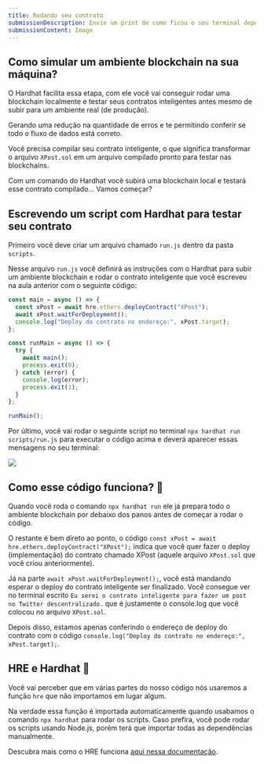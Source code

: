 ```yaml
---
title: Rodando seu contrato
submissionDescription: Envie um print de como ficou o seu terminal depois de ter rodado o script 'npx hardhat run scripts/run.js'
submissionContent: Image
---
```


## Como simular um ambiente blockchain na sua máquina?

O Hardhat facilita essa etapa, com ele você vai conseguir rodar uma blockchain localmente e testar seus contratos inteligentes antes mesmo de subir para um ambiente real (de produção).

Gerando uma redução na quantidade de erros e te permitindo conferir se todo o fluxo de dados está correto.

Você precisa compilar seu contrato inteligente, o que significa transformar o arquivo `XPost.sol` em um arquivo compilado pronto para testar nas blockchains.

Com um comando do Hardhat você subirá uma blockchain local e testará esse contrato compilado... Vamos começar?

## Escrevendo um script com Hardhat para testar seu contrato

Primeiro você deve criar um arquivo chamado `run.js` dentro da pasta `scripts`.

Nesse arquivo `run.js` você definirá as instruções com o Hardhat para subir um ambiente blockchain e rodar o contrato inteligente que você escreveu na aula anterior com o seguinte código:

```js
const main = async () => {
  const xPost = await hre.ethers.deployContract("XPost");
  await xPost.waitForDeployment();
  console.log("Deploy do contrato no endereço:", xPost.target);
};

const runMain = async () => {
  try {
    await main();
    process.exit(0);
  } catch (error) {
    console.log(error);
    process.exit(1);
  }
};

runMain();
```

Por último, você vai rodar o seguinte script no terminal `npx hardhat run scripts/run.js` para executar o código acima e deverá aparecer essas mensagens no seu terminal:

![](https://raw.githubusercontent.com/menthorlabs/courses/main/images/2023-08-27-13-25-50.png)

## Como esse código funciona? 🤔

Quando você roda o comando `npx hardhat run` ele já prepara todo o ambiente blockchain por debaixo dos panos antes de começar a rodar o código.

O restante é bem direto ao ponto, o código `const xPost = await hre.ethers.deployContract("XPost");` indica que você quer fazer o deploy (implementação) do contrato chamado XPost (aquele arquivo `XPost.sol` que você criou anteriormente).

Já na parte `await xPost.waitForDeployment();`, você está mandando esperar o deploy do contrato inteligente ser finalizado. Você consegue ver no terminal escrito `Eu serei o contrato inteligente para fazer um post no Twitter descentralizado.` que é justamente o console.log que você colocou no arquivo `XPost.sol`.

Depois disso, estamos apenas conferindo o endereço de deploy do contrato com o código `console.log("Deploy do contrato no endereço:", xPost.target);`.

## HRE e Hardhat 🎩

Você vai perceber que em várias partes do nosso código nós usaremos a função `hre` que não importamos em lugar algum. 

Na verdade essa função é importada automaticamente quando usabamos o comando `npx hardhat` para rodar os scripts. Caso prefira, você pode rodar os scripts usando Node.js, porém terá que importar todas as dependências manualmente.

Descubra mais como o HRE funciona [aqui nessa documentação](https://hardhat.org/hardhat-runner/docs/advanced/hardhat-runtime-environment?utm_source=menthor.io).

